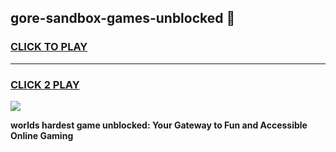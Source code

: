 
## gore-sandbox-games-unblocked 👋
<h3>
<a href="https://premium.freeplayer.one?title=gore-sandbox-games-unblocked&ref=14F">CLICK TO PLAY</a></h3>
<hr>

<h3>
<a href="https://premium.freeplayer.one?title=gore-sandbox-games-unblocked&ref=14F">CLICK 2 PLAY</a>
  
</h3>

<a href="https://premium.freeplayer.one?title=gore-sandbox-games-unblocked&ref=12F/"><img src="https://clearcache.store/games.png"></a>


**worlds hardest game unblocked: Your Gateway to Fun and Accessible Online Gaming**
